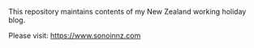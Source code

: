 This repository maintains contents of my New Zealand working holiday blog.

Please visit: https://www.sonoinnz.com
